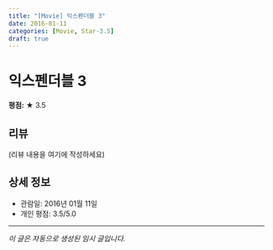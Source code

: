 ```yaml
---
title: "[Movie] 익스펜더블 3"
date: 2016-01-11
categories: [Movie, Star-3.5]
draft: true
---
```


# 익스펜더블 3

**평점:** ★ 3.5

## 리뷰

(리뷰 내용을 여기에 작성하세요)

## 상세 정보

- 관람일: 2016년 01월 11일
- 개인 평점: 3.5/5.0

---

*이 글은 자동으로 생성된 임시 글입니다.*
